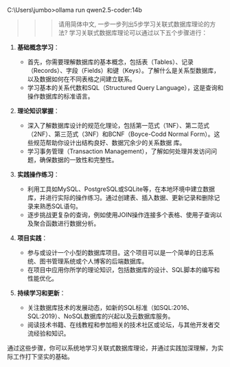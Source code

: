 C:\Users\jumbo>ollama run qwen2.5-coder:14b
>>> 请用简体中文, 一步一步列出5步学习关联式数据库理论的方法?
学习关联式数据库理论可以通过以下五个步骤进行：

1. **基础概念学习**：
   - 首先，你需要理解数据库的基本概念，包括表（Tables）、记录（Records）、字段（Fields）和键（Keys）。了解什么是关系型数据库，以及数据如何在不同表格之间建立联系。
   - 学习基本的关系代数和SQL（Structured Query Language），这是查询和操作数据库的标准语言。

2. **理论知识掌握**：
   - 深入了解数据库设计的规范化理论，包括第一范式（1NF）、第二范式（2NF）、第三范式（3NF）和BCNF（Boyce-Codd Normal Form）。这些规范帮助你设计出结构良好、数据冗余少的关系数据
库。
   - 学习事务管理（Transaction Management），了解如何处理并发访问问题，确保数据的一致性和完整性。

3. **实践操作练习**：
   - 利用工具如MySQL、PostgreSQL或SQLite等，在本地环境中建立数据库，并进行实际的操作练习。通过创建表、插入数据、更新记录和删除记录来熟悉SQL语句。
   - 逐步挑战更复杂的查询，例如使用JOIN操作连接多个表格、使用子查询以及聚合函数进行数据分析。

4. **项目实践**：
   - 参与或设计一个小型的数据库项目。这个项目可以是一个简单的日志系统、图书管理系统或个人博客的后端数据库。
   - 在项目中应用你所学的理论知识，包括数据库的设计、SQL脚本的编写和性能优化。

5. **持续学习和更新**：
   - 关注数据库技术的发展动态，如新的SQL标准（如SQL:2016、SQL:2019）、NoSQL数据库的兴起以及云数据库服务。
   - 阅读技术书籍、在线教程和参加相关的技术社区或论坛，与其他开发者交流经验和知识。

通过这些步骤，你可以系统地学习关联式数据库理论，并通过实践加深理解，为实际工作打下坚实的基础。
